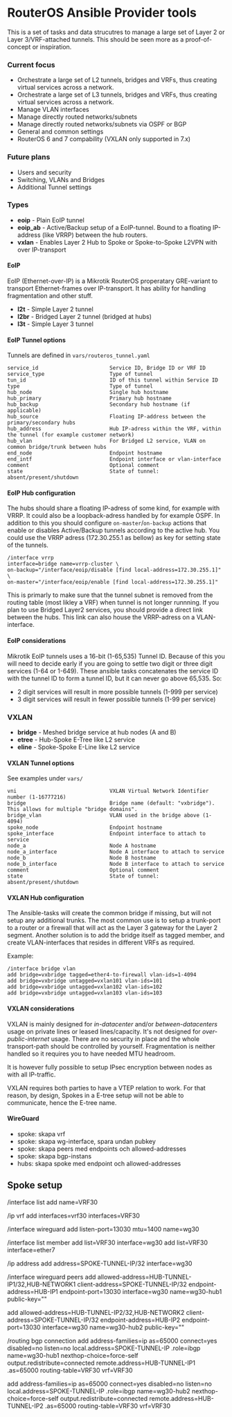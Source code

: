 # RouterOS Ansible Provider tools #

This is a set of tasks and data strucutres to manage a large set of Layer 2 or Layer 3/VRF-attached tunnels. This should be seen more as a proof-of-concept or inspiration.


### Current focus ###

  - Orchestrate a large set of L2 tunnels, bridges and VRFs, thus creating virtual services across a network.
  - Orchestrate a large set of L3 tunnels, bridges and VRFs, thus creating virtual services across a network.
  - Manage VLAN interfaces
  - Manage directly routed networks/subnets
  - Manage directly routed networks/subnets via OSPF or BGP
  - General and common settings
  - RouterOS 6 and 7 compability (VXLAN only supported in 7.x)


### Future plans ###

  - Users and security
  - Switching, VLANs and Bridges
  - Additional Tunnel settings


### Types ###

  - **eoip** - Plain EoIP tunnel
  - **eoip_ab** - Active/Backup setup of a EoIP-tunnel. Bound to a floating IP-address (like VRRP) between the hub routers.
  - **vxlan** - Enables Layer 2 Hub to Spoke or Spoke-to-Spoke L2VPN with over IP-transport


#### EoIP ####

EoIP (Ethernet-over-IP) is a Mikrotik RouterOS properatary GRE-variant to transport Ethernet-frames over IP-transport. It has ability for handling fragmentation and other stuff.

  - **l2t** - Simple Layer 2 tunnel
  - **l2br** - Bridged Layer 2 tunnel (bridged at hubs)
  - **l3t** - Simple Layer 3 tunnel


#### EoIP Tunnel options ####

Tunnels are defined in `vars/routeros_tunnel.yaml`

    service_id                       Service ID, Bridge ID or VRF ID
    service_type                     Type of tunnel
    tun_id                           ID of this tunnel within Service ID
    type                             Type of tunnel
    hub_node                         Single hub hostname
    hub_primary                      Primary hub hostname
    hub_backup                       Secondary hub hostname (if applicable)
    hub_source                       Floating IP-address between the primary/secondary hubs
    hub_address                      Hub IP-adress within the VRF, within the tunnel (for example customer network)
    hub_vlan                         For Bridged L2 service, VLAN on common bridge/trunk between hubs
    end_node                         Endpoint hostname
    end_intf                         Endpoint interface or vlan-interface
    comment                          Optional comment
    state                            State of tunnel: absent/present/shutdown


#### EoIP Hub configuration ####

The hubs should share a floating IP-adress of some kind, for example with VRRP. It could also be a loopback-adress handled by for example OSPF. In addition to this you should configure `on-master`/`on-backup` actions that enable or disables Active/Backup tunnels according to the active hub. You could use the VRRP adress (172.30.255.1 as bellow) as key for setting state of the tunnels.

    /interface vrrp
    interface=bridge name=vrrp-cluster \
    on-backup="/interface/eoip/disable [find local-address=172.30.255.1]" \
    on-master="/interface/eoip/enable [find local-address=172.30.255.1]"

This is primarly to make sure that the tunnel subnet is removed from the routing table (most likley a VRF) when tunnel is not longer runnning. If you plan to use Bridged Layer2 services, you should provide a direct link between the hubs. This link can also house the VRRP-adress on a VLAN-interface.


#### EoIP considerations ####

Mikrotik EoIP tunnels uses a 16-bit (1-65,535) Tunnel ID. Because of this you will need to decide early if you are going to settle two digit or three digit services (1-64 or 1-649). These ansible tasks concatenates the service ID with the tunnel ID to form a tunnel ID, but it can never go above 65,535. So:

  * 2 digit services will result in more possible tunnels (1-999 per service)
  * 3 digit services will result in fewer possible tunnels (1-99 per service)




### VXLAN ###

  - **bridge** - Meshed bridge service at hub nodes (A and B)
  - **etree** - Hub-Spoke E-Tree like L2 service
  - **eline** - Spoke-Spoke E-Line like L2 service


#### VXLAN Tunnel options ####

See examples under `vars/`

    vni                              VXLAN Virtual Network Identifier number (1-16777216)
    bridge                           Bridge name (default: "vxbridge"). This allows for multiple "bridge domains".
    bridge_vlan                      VLAN used in the bridge above (1-4094)
    spoke_node                       Endpoint hostname
    spoke_interface                  Endpoint interface to attach to service
    node_a                           Node A hostname
    node_a_interface                 Node A interface to attach to service
    node_b                           Node B hostname
    node_b_interface                 Node B interface to attach to service
    comment                          Optional comment
    state                            State of tunnel: absent/present/shutdown


#### VXLAN Hub configuration ####

The Ansible-tasks will create the common bridge if missing, but will not setup any additional trunks. The most common use is to setup a trunk-port to a router or a firewall that will act as the Layer 3 gateway for the Layer 2 segment. Another solution is to add the bridge itself as tagged member, and create VLAN-interfaces that resides in different VRFs as required.

Example:

    /interface bridge vlan
    add bridge=vxbridge tagged=ether4-to-firewall vlan-ids=1-4094
    add bridge=vxbridge untagged=vxlan101 vlan-ids=101
    add bridge=vxbridge untagged=vxlan102 vlan-ids=102
    add bridge=vxbridge untagged=vxlan103 vlan-ids=103


#### VXLAN considerations ####

VXLAN is mainly designed for *in-datacenter* and/or *between-datacenters* usage on private lines or leased lines/capacity. It's not designed for *over-public-internet* usage. There are no security in place and the whole transport-path should be controlled by yourself. Fragmentation is neither handled so it requires you to have needed MTU headroom.

It is however fully possible to setup IPsec encryption between nodes as with all IP-traffic.

VXLAN requires both parties to have a VTEP relation to work. For that reason, by design, Spokes in a E-tree setup will not be able to communicate, hence the E-tree name.


#### WireGuard ####


  - spoke: skapa vrf
  - spoke: skapa wg-interface, spara undan pubkey
  - spoke: skapa peers med endpoints och allowed-addresses
  - spoke: skapa bgp-instans
  - hubs: skapa spoke med endpoint och allowed-addresses



## Spoke setup
/interface list
add name=VRF30 

/ip vrf
add interfaces=vrf30 interfaces=VRF30

/interface wireguard
add listen-port=13030 mtu=1400 name=wg30

/interface list member
add list=VRF30 interface=wg30
add list=VRF30 interface=ether7

/ip address
add address=SPOKE-TUNNEL-IP/32 interface=wg30

/interface wireguard peers
add allowed-address=HUB-TUNNEL-IP1/32,HUB-NETWORK1 client-address=SPOKE-TUNNEL-IP/32 endpoint-address=HUB-IP1 endpoint-port=13030 interface=wg30 name=wg30-hub1 public-key=""

add allowed-address=HUB-TUNNEL-IP2/32,HUB-NETWORK2 client-address=SPOKE-TUNNEL-IP/32 endpoint-address=HUB-IP2 endpoint-port=13030 interface=wg30 name=wg30-hub2 public-key=""

/routing bgp connection
add address-families=ip as=65000 connect=yes disabled=no listen=no local.address=SPOKE-TUNNEL-IP .role=ibgp name=wg30-hub1 nexthop-choice=force-self output.redistribute=connected remote.address=HUB-TUNNEL-IP1 .as=65000 routing-table=VRF30 vrf=VRF30

add address-families=ip as=65000 connect=yes disabled=no listen=no local.address=SPOKE-TUNNEL-IP .role=ibgp name=wg30-hub2 nexthop-choice=force-self output.redistribute=connected remote.address=HUB-TUNNEL-IP2 .as=65000 routing-table=VRF30 vrf=VRF30




